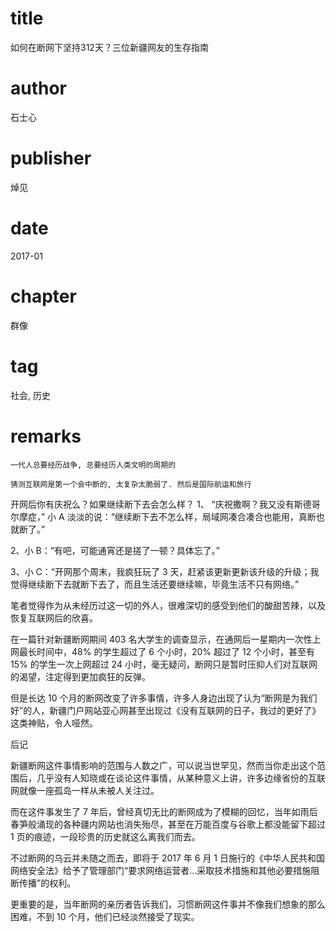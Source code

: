 # title
如何在断网下坚持312天？三位新疆网友的生存指南

# author
石士心

# publisher
焯见

# date
2017-01

# chapter
群像

# tag
社会, 历史

# remarks
`一代人总要经历战争, 总要经历人类文明的周期的`

`猜测互联网是第一个会中断的, 太复杂太脆弱了. 然后是国际航运和旅行`


开网后你有庆祝么？如果继续断下去会怎么样？
1、 “庆祝撒啊？我又没有斯德哥尔摩症，” 小 A 淡淡的说：“继续断下去不怎么样，局域网凑合凑合也能用，真断也就断了。”

 

2、小 B：“有吧，可能通宵还是搓了一顿？具体忘了。”

 

3、小 C：“开网那个周末，我疯狂玩了 3 天，赶紧该更新更新该升级的升级；我觉得继续断下去就断下去了，而且生活还要继续嘛，毕竟生活不只有网络。”

笔者觉得作为从未经历过这一切的外人，很难深切的感受到他们的酸甜苦辣，以及恢复互联网后的欣喜。

在一篇针对新疆断网期间 403 名大学生的调查显示，在通网后一星期内一次性上网最长时间中，48% 的学生超过了 6 个小时，20% 超过了 12 个小时，甚至有15% 的学生一次上网超过 24 小时，毫无疑问，断网只是暂时压抑人们对互联网的渴望，注定得到更加疯狂的反弹。

但是长达 10 个月的断网改变了许多事情，许多人身边出现了认为“断网是为我们好”的人，新疆门户网站亚心网甚至出现过《没有互联网的日子，我过的更好了》这类神贴，令人哑然。

后记

新疆断网这件事情影响的范围与人数之广，可以说当世罕见，然而当你走出这个范围后，几乎没有人知晓或在谈论这件事情，从某种意义上讲，许多边缘省份的互联网就像一座孤岛一样从未被人关注过。

而在这件事发生了 7 年后，曾经真切无比的断网成为了模糊的回忆，当年如雨后春笋般涌现的各种疆内网站也消失殆尽，甚至在万能百度与谷歌上都没能留下超过 1 页的痕迹，一段珍贵的历史就这么离我们而去。

不过断网的乌云并未随之而去，即将于 2017 年 6 月 1 日施行的《中华人民共和国网络安全法》给予了管理部门“要求网络运营者…采取技术措施和其他必要措施阻断传播”的权利。

更重要的是，当年断网的亲历者告诉我们，习惯断网这件事并不像我们想象的那么困难，不到 10 个月，他们已经淡然接受了现实。

